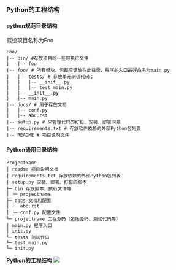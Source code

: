 ### Python的工程结构

#### python规范目录结构
假设项目名称为Foo
```
Foo/
|-- bin/ #存放项目的一些可执行文件
|   |-- foo
|-- foo/ # 所有模块、包都应该放在此目录，程序的入口最好命名为main.py
|   |-- tests/ # 存放单元测试代码；
|   |   |-- __init__.py
|   |   |-- test_main.py
|   |-- __init__.py
|   |-- main.py
|-- docs/ # 用于存放文档
|   |-- conf.py
|   |-- abc.rst
|-- setup.py # 来管理代码的打包、安装、部署问题
|-- requirements.txt # 存放软件依赖的外部Python包列表
|-- README # 项目说明文件
```  


#### Python通用目录结构
```
ProjectName 
│ readme 项目说明文档 
│ requirements.txt 存放依赖的外部Python包列表 
│ setup.py 安装、部署、打包的脚本 
├─ bin 存放脚本，执行文件等 
│ └─ projectname 
├─ docs 文档和配置 
│ └─ abc.rst 
│ └─ conf.py 配置文件 
└─ projectname 工程源码（包括源码、测试代码等） 
│ main.py 程序入口 
│ init.py 
└─ tests 测试代码 
└─ test_main.py 
└─ init.py
```

**Python的工程结构**
![](https://lh3.googleusercontent.com/sF-G3pcVe6Txb1ic1Ko_6y-fuRQ2tf-Tmmrf6BwnjuoE5OEd4txZSRPrpiVu9Bab1EzJTzGAI6oUhG9Z0TaalVnrdcRAzmLDSxMsPM2U8HpF8XNr6AisIs-pG-YtQseoQ3a8KiU6yvdW_Y6BgGRmyu9UIx7--dO1zN7JddKE6iVR7RfPwgqIzYEAL4KSL2g-y7g4htYAfTNE3jytxtGa6iV7HvUnHdSIWnuyFi4LNTt2cVN8l4e4oDt3uUiVqxQ9Y8_9MadqsSdKv_zlFwbn_zFLDK_7TAYu4SfE3aP2QDYVGS8MBkD3Ma9j7kN3PcnPl1e06dT7mGLVRkDOdNcr9BTDQ-9Un29oRzW3zE_iu-KKzG5Fl9Ksz1pP8ybsqKVrYsl2M7APlJwVUOrFGIQkzvg9DZPrvGkIEYIu6fsjAN6NffuoeFBdHj2vJ7DbqiYIE4iLClC8l0jUkJ_Tvjd7UC42RhBZx9ph1vKkHvqLos_yFb03eHCzyaHedMjdxrWA7MiH36CT3zZ-XHGIyqpTKMnp5KAdBeQm_0Oe3GshUq2hkyYLdv73tiOa9gpXnqz2-XdZb-6vq45pG2l9IbIEt_0pbWutLukIL0NW-_8UPhkgaWY8OQvbmrh73ZnUDMUEaKhG1UFfZg8uA1dwMZyXooRF2EgWrg=w1228-h667-no)

